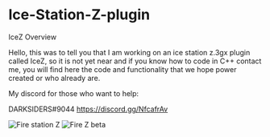 # Ice-Station-Z-plugin
IceZ Overview

Hello, this was to tell you that I am working on an ice station z.3gx plugin called IceZ, so it is not yet near and if you know how to code in C++ contact me, you will find here the code and functionality that we hope power created or who already are.



My discord for those who want to help:

DARKSIDERS#9044
https://discord.gg/NfcafrAv

![Fire station Z](https://user-images.githubusercontent.com/114985285/215282527-3a703b07-68fb-4ac8-9fdb-ce0abf241851.png)
![Fire Z beta](https://user-images.githubusercontent.com/114985285/215282542-d70f9ebe-f88a-49c0-a1eb-fadd78270a8b.png)
